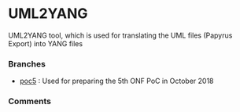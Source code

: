 # UML2YANG
UML2YANG tool, which is used for translating the UML files (Papyrus Export) into YANG files

### Branches
- [poc5](https://github.com/openBackhaul/UML2YANG/tree/poc5) : Used for preparing the 5th ONF PoC in October 2018

### Comments
